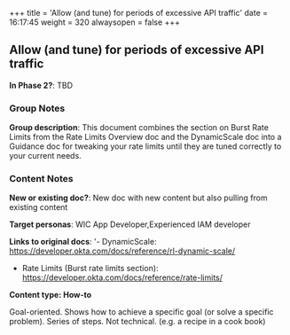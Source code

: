 +++
title = 'Allow (and tune) for periods of excessive API traffic'
date = 16:17:45
weight = 320
alwaysopen = false
+++

## Allow (and tune) for periods of excessive API traffic

**In Phase 2?**: TBD


### Group Notes

**Group description**: This document combines the section on Burst Rate Limits from the Rate Limits Overview doc and the DynamicScale doc into a Guidance doc for tweaking your rate limits until they are tuned correctly to your current needs.	 

### Content Notes

**New or existing doc?**: New doc with new content but also pulling from existing content

**Target personas**: WIC App Developer,Experienced IAM developer

**Links to original docs**: '- DynamicScale: https://developer.okta.com/docs/reference/rl-dynamic-scale/
- Rate Limits (Burst rate limits section): https://developer.okta.com/docs/reference/rate-limits/

**Content type: How-to**

Goal-oriented. Shows how to achieve a specific goal (or solve a specific problem). Series of steps. Not technical. (e.g. a recipe in a cook book)


